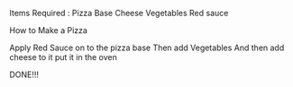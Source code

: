 Items Required :
Pizza Base 
Cheese 
Vegetables
Red sauce

How to Make a Pizza 

Apply Red Sauce on to the pizza base 
Then add Vegetables 
And then add cheese to it 
put it in the oven 

DONE!!!